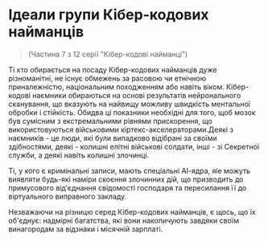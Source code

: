 # Ідеали групи Кібер-кодових найманців
> (Частина 7 з 12 серії "Кібер-кодові найманці")

Ті хто обирається на посаду Кібер-кодових найманців дуже різноманітні, не існує обмежень за расовою чи етнічною приналежністю, національним походженням або навіть віком. Кібер-кодові наємники обираються на основі результатів нейронального сканування, що вказують на найвищу можливу швидкість ментальної обробки і стійкість. Обидва ці показники необхідні для того, щоб мозок був сумісним з екстремальними рівнями прискорення, що використовуються військовими кіртекс-акселераторами.Деякі з наємників - це люди, які були випадково відібрані за своїми здібностями, деякі - колишні елітні військові солдати, інші - зі Секретної служби, а деякі навіть колишні злочинці.

Ті, у кого є кримінальні записи, мають спеціальні АІ-ядра, яіе можуть виявляти будь-які наміри скоєння злочинних дій, що призводить до примусового від'єднання свідомості господаря та пересилання її до віртуального виправного закладу.

Незважаючи на різницю серед Кібер-кодових найманців, є щось, що їх об'єднує: надмірні багатства, які вони накопичують завдяки своїм винагородам за відзнаки і місячній зарплаті.
